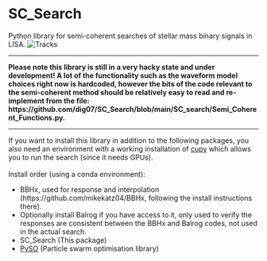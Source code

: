 # SC_Search

Python library for semi-coherent searches of stellar mass binary signals in LISA. 
![Tracks](https://github.com/dig07/SC_Search/assets/23508858/c4dd3efb-16b5-46f6-b3cf-6e672ceacd5c)

<hr>
<b>Please note this library is still in a very hacky state and under development! A lot of the functionality such as the waveform model choices right now is hardcoded, however the bits of the code relevant to the semi-coherent method should be relatively easy to read and re-implement from the file: https://github.com/dig07/SC_Search/blob/main/SC_search/Semi_Coherent_Functions.py.</b>

<hr>
If you want to install this library in addition to the following packages, you also need an environment with a working installation of <a href="https://cupy.dev/">cupy</a> which allows you to run the search (since it needs GPUs). <br><br>
Install order (using a conda environment): 
<ul>
  <li>BBHx, used for response and interpolation (https://github.com/mikekatz04/BBHx, following the install instructions there).</li>
  <li>Optionally install Balrog if you have access to it, only used to verify the responses are consistent between the BBHx and Balrog codes, not used in the actual search.</li>
  <li>SC_Search (This package)</li>
  <li><a href="https://github.com/dig07/PySO/tree/main/PySO">PySO</a> (Particle swarm optimisation library)</li>
</ul>
